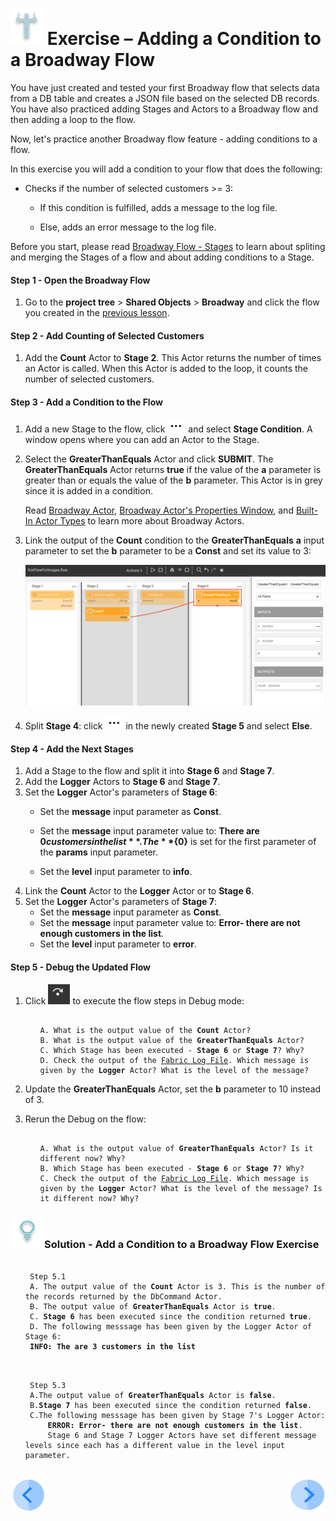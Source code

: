 # ![](/academy/images/Exercise.png) Exercise – Adding a Condition to a Broadway Flow 

You have just created and tested your first Broadway flow that selects data from a DB table and creates a JSON file based on the selected DB records. You have also practiced adding Stages and Actors to a Broadway flow and then adding a loop to the flow. 

Now, let's practice another Broadway flow feature - adding conditions to a flow. 


In this exercise you will add a condition to your flow that does the following:

- Checks if the number of selected customers >= 3:  

  - If this condition is fulfilled, adds a message to the log file.

  - Else, adds an error message to the log file.

    

Before you start, please read [Broadway Flow - Stages](/articles/19_Broadway/19_broadway_flow_stages.md) to learn about spliting and merging the Stages of a flow and about adding conditions to a Stage. 

#### Step 1 - Open the Broadway Flow
1. Go to the **project tree** > **Shared Objects** > **Broadway** and click the flow you created in the [previous lesson](/academy/Training_Level_1/99_Broadway/05_create_broadway_flow.md).

#### Step 2 - Add Counting of Selected Customers

1. Add the **Count** Actor to **Stage 2**. This Actor returns the number of times an Actor is called. When this Actor is added to the loop, it counts the number of selected customers.


#### Step 3 - Add a Condition to the Flow

1. Add a new Stage to the flow, click ![three dots](/academy/Training_Level_1/99_Broadway/images/three_dots_icon.png) and select **Stage Condition**. A window opens where you can add an Actor to the Stage.

2. Select the **GreaterThanEquals** Actor and click  **SUBMIT**. The **GreaterThanEquals** Actor returns **true** if the value of the **a** parameter is greater than or equals the value of the **b** parameter. This Actor is in grey since it is added in a condition.

     Read [Broadway Actor](/articles/19_Broadway/03_broadway_actor.md), [Broadway Actor's Properties Window](/articles/19_Broadway/03_broadway_actor_window.md), and [Built-In Actor Types](/articles/19_Broadway/04_built_in_actor_types.md) to learn more about Broadway Actors.

3. Link the output of the **Count** condition to the **GreaterThanEquals** **a** input parameter to set the **b** parameter to be a **Const** and set its value to 3:

      ![image](/academy/Training_Level_1/99_Broadway/images/MyFirstFlow_GreaterThanEqual_Actor.png)

4. Split **Stage 4**: click ![three dots](/academy/Training_Level_1/99_Broadway/images/three_dots_icon.png) in the newly created **Stage 5** and select **Else**.

#### Step 4 - Add the Next Stages

1. Add a Stage to the flow and split it into **Stage 6** and **Stage 7**.
2. Add the **Logger** Actors to **Stage 6** and **Stage 7**.
3. Set the **Logger** Actor's parameters of **Stage 6**:
   - Set the **message** input parameter as **Const**.

   - Set the **message** input parameter value to: **There are ${0} customers in the list**. The **${0}** is set for the first parameter of the **params** input parameter.

   - Set the **level** input parameter to **info**.
4. Link the **Count** Actor to the **Logger** Actor or to **Stage 6**.
5. Set the **Logger** Actor's parameters of **Stage 7**:
   - Set the **message** input parameter as **Const**.
   - Set the **message** input parameter value to: **Error- there are not enough customers in the list**.
   - Set the **level** input parameter to **error**.

#### Step 5 - Debug the Updated Flow

1. Click ![Debug Step](/academy/Training_Level_1/99_Broadway/images/debug_step_icon.png) to execute the flow steps in Debug mode:

   <ul>
   <pre><code>
   A. What is the output value of the <strong>Count</strong> Actor? 
   B. What is the output value of the <strong>GreaterThanEquals</strong> Actor? 
   C. Which Stage has been executed - <strong>Stage 6</strong> or <strong>Stage 7</strong>? Why?
   D. Check the output of the <a href="/articles/13_LUDB_viewer_and_studio_debug_capabilities/02_fabric_studio_log_files.md">Fabric Log File</a>. Which message is given by the <strong>Logger</strong> Actor? What is the level of the message? 
   </code></pre>
   </ul>
   
   
   
2. Update the **GreaterThanEquals** Actor, set the **b** parameter to 10 instead of 3.

3. Rerun the Debug on the flow: 

   <ul>
   <pre><code>
   A. What is the output value of <strong>GreaterThanEquals</strong> Actor? Is it different now? Why? 
   B. Which Stage has been executed - <strong>Stage 6</strong> or <strong>Stage 7</strong>? Why?
   C. Check the output of the <a href="/articles/13_LUDB_viewer_and_studio_debug_capabilities/02_fabric_studio_log_files.md">Fabric Log File</a>. Which message is given by the <strong>Logger</strong> Actor? What is the level of the message? Is it different now? Why? 
   </code></pre>
   </ul>



### ![](/academy/images/Solution.png)Solution - Add a Condition to a Broadway Flow Exercise 

 <ul>
 <pre><code> 
 Step 5.1
 A. The output value of the <strong>Count</strong> Actor is 3. This is the number of the records returned by the <strong></strong>DbCommand</strong> Actor.
 B. The output value of <strong>GreaterThanEquals</strong> Actor is <strong>true</strong>.
 C. <strong>Stage 6</strong> has been executed since the condition returned <strong>true</strong>.
 D. The following messsage has been given by the Logger Actor of Stage 6: 
 <strong>INFO: The are 3 customers in the list</strong>
 </code></pre>
 </ul>

<ul>
<pre><code>
 Step 5.3
 A.The output value of <strong>GreaterThanEquals</strong> Actor is <strong>false</strong>.
 B.<strong>Stage 7</strong> has been executed since the condition returned <strong>false</strong>.
 C.The following messsage has been given by Stage 7's Logger Actor: 
     <strong>ERROR: Error- there are not enough customers in the list</strong>. 
     Stage 6 and Stage 7 Logger Actors have set different message levels since each has a different value in the level input parameter.
 </code></pre>
 </ul>



[![Previous](/articles/images/Previous.png)](/academy/Training_Level_1/99_Broadway/06_broadway_flow_adding_loops_and_conditions.md)[<img align="right" width="60" height="54" src="/articles/images/Next.png">]()
